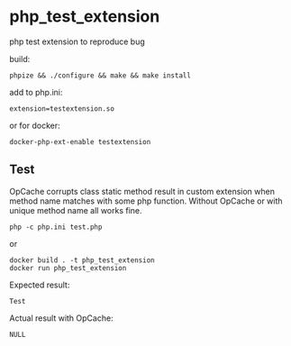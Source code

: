 # php_test_extension
php test extension to reproduce bug

build:
```
phpize && ./configure && make && make install
```

add to php.ini:
```
extension=testextension.so
```

or for docker:
```
docker-php-ext-enable testextension
```

## Test
OpCache corrupts class static method result in custom extension when method name matches with some php function.
Without OpCache or with unique method name all works fine.

```
php -c php.ini test.php
```
or
```
docker build . -t php_test_extension
docker run php_test_extension
```

Expected result:
```
Test
```

Actual result with OpCache:
```
NULL
```
